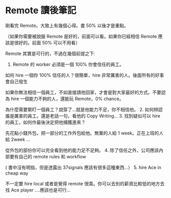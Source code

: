 # Remote 讀後筆記

剛看完 Remote。大致上有幾個心得。書 50% 以後才是重點。

（如果你需要被說服 Remote 是好的，前面可以看。如果你已經相信 Remote 應該是很好的。前面 50% 可以不用看）

Remote 其實是可行的，不過在幾個前提之下:
1. Remote 的 worker 必須是一個 100% 你會信任的員工。

如何 hire 一個你 100% 信任的人？很簡單，hire 非常厲害的人。後面所有的好事會自己發生

如果你無法相信一個員工，不如直接請他回家，才會是對大家最好的方式。不要認為 hire 一個能力不夠的人，還能玩 Remote，0% chance。

為什麼需要緊盯一個員工？說穿了...就是他能力不足，你不相信他。
2. 如何辨認誰是厲害的員工。還是老話一句，看他的 Copy Writing...
3. 找到疑似可以 hire 的員工，如何作最後決定把他捕獲進來？

先花點小錢外包，把一部分的工作外包給他。無業的人給 1 week。正在上班的人給 2week ...

從外包的部份你可以完全看到他的能力足不足夠。
4. 除了信任之外，公司應該內部要有自己的 remote rules 和 workflow

( 書中沒有明指，但是透露出 37signals 應該有很多這種東西...）
5. hire Ace in cheap way

不一定要 hire local 或者是覺得 remote 很貴。你可以去別的薪資比較低的地方去找 Ace player ....應該也是可行...
